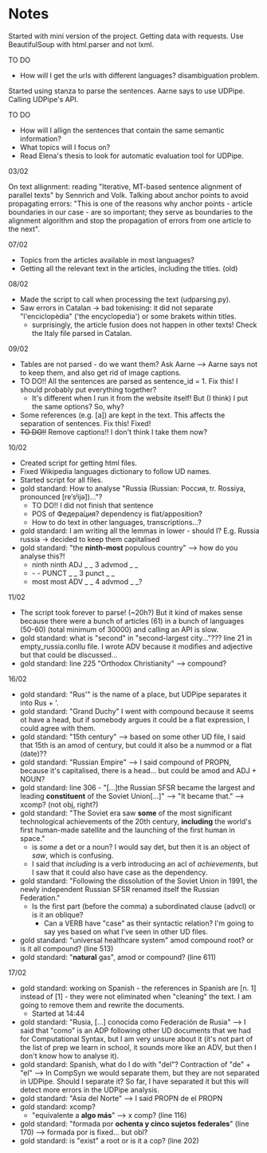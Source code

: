 # Notes

Started with mini version of the project. Getting data with requests. 
Use BeautifulSoup with html.parser and not lxml.

TO DO 

- How will I get the urls with different languages? disambiguation problem.

Started using stanza to parse the sentences. Aarne says to use UDPipe.
Calling UDPipe's API.

TO DO 

- How will I allign the sentences that contain the same semantic information?
- What topics will I focus on?
- Read Elena's thesis to look for automatic evaluation tool for UDPipe.

03/02

On text allignment: reading "Iterative, MT-based sentence alignment of parallel texts" by Sennrich and Volk. Talking about anchor points to avoid propagating errors: "This is one of the reasons why anchor points - article boundaries in our case - are so important; they serve as boundaries to the alignment algorithm and stop the propagation of errors from one article to the next".

07/02

- Topics from the articles available in most languages?
- Getting all the relevant text in the articles, including the titles. (old)

08/02

- Made the script to call when processing the text (udparsing.py).
- Saw errors in Catalan -> bad tokenising: it did not separate "l'enciclopèdia" ('the encyclopedia') or some brakets within titles.
    - surprisingly, the article fusion does not happen in other texts! Check the Italy file parsed in Catalan.

09/02

- Tables are not parsed - do we want them? Ask Aarne --> Aarne says not to keep them, and also get rid of image captions.
- TO DO!! All the sentences are parsed as sentence_id = 1. Fix this! I should probably put everything together?
  - It's different when I run it from the website itself! But (I think) I put the same options? So, why?
- Some references (e.g. \[a]) are kept in the text. This affects the separation of sentences. Fix this! Fixed!
- ~~TO DO!!~~ Remove captions!! I don't think I take them now?

10/02

- Created script for getting html files.
- Fixed Wikipedia languages dictionary to follow UD names.
- Started script for all files.
- gold standard: How to analyse "Russia (Russian: Россия, tr. Rossiya, pronounced \[rɐˈsʲijə])..."?
  - TO DO!! I did not finish that sentence
  - POS of Федера́ция? dependency is flat/apposition?
  - How to do text in other languages, transcriptions...?
- gold standard: I am writing all the lemmas in lower - should I? E.g. Russia russia -> decided to keep them capitalised
- gold standard: "the **ninth-most** populous country" --> how do you analyse this?!
  - ninth ninth ADJ _ _ 3 advmod  _ _ 
  - \- \- PUNCT _ _ 3 punct _ _
  - most  most  ADV _ _ 4 advmod  _ _?

11/02

- The script took forever to parse! (~20h?) But it kind of makes sense because there were a bunch of articles (61) in a bunch of languages (50-60) (total minimum of 30000) and calling an API is slow.
- gold standard: what is "second" in "second-largest city..."??? line 21 in empty_russia.conllu file. I wrote ADV because it modifies and adjective but that could be discussed...
- gold standard: line 225 "Orthodox Christianity" --> compound?

16/02

- gold standard: "Rus'" is the name of a place, but UDPipe separates it into Rus + '.
- gold standard: "Grand Duchy" I went with compound because it seems ot have a head, but if somebody argues it could be a flat expression, I could agree with them.
- gold standard: "15th century" --> based on some other UD file, I said that 15th is an amod of century, but could it also be a nummod or a flat (date)??
- gold standard: "Russian Empire" --> I said compound of PROPN, because it's capitalised, there is a head... but could be amod and ADJ + NOUN?
- gold standard: line 306 - "[...]the Russian SFSR became the largest and leading **constituent** of the Soviet Union[...]" --> "It became that." --> xcomp? (not obj, right?)
- gold standard: "The Soviet era saw **some** of the most significant technological achievements of the 20th century, **including** the world's first human-made satellite and the launching of the first human in space." 
  - is *some* a det or a noun? I would say det, but then it is an object of *saw*, which is confusing. 
  - I said that *including* is a verb introducing an acl of *achievements*, but I saw that it could also have case as the dependency.
- gold standard: "Following the dissolution of the Soviet Union in 1991, the newly independent Russian SFSR renamed itself the Russian Federation."
  - Is the first part (before the comma) a subordinated clause (advcl) or is it an oblique?
    - Can a VERB have "case" as their syntactic relation? I'm going to say yes based on what I've seen in other UD files.
- gold standard: "universal healthcare system" amod compound root? or is it all compound? (line 513)
- gold standard: "**natural** gas", amod or compound? (line 611)

17/02

- gold standard: working on Spanish - the references in Spanish are \[n. 1] instead of \[1] - they were not eliminated when "cleaning" the text. I am going to remove them and rewrite the documents.
  - Started at 14:44
- gold standard: "Rusia, \[...] conocida como Federación de Rusia" --> I said that "como" is an ADP following other UD documents that we had for Computational Syntax, but I am very unsure about it (it's not part of the list of prep we learn in school, it sounds more like an ADV, but then I don't know how to analyse it).
- gold standard: Spanish, what do I do with "del"? Contraction of "de" + "el" --> In CompSyn we would separate them, but they are not separated in UDPipe. Should I separate it? So far, I have separated it but this will detect more errors in the UDPipe analysis.
- gold standard: "Asia del Norte" --> I said PROPN de el PROPN
- gold standard: xcomp?
  - "equivalente a **algo más**" --> x comp? (line 116)
- gold standard: "formada por **ochenta y cinco sujetos federales**" (line 170) --> formada por is fixed... but obl?
- gold standard: is "exist" a root or is it a cop? (line 202)